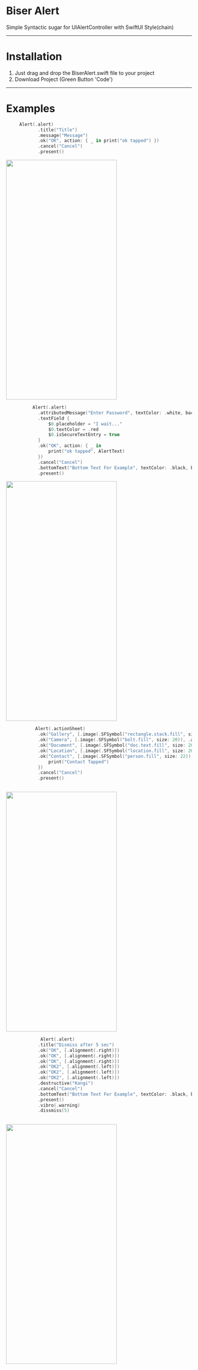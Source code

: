 # Biser Alert

Simple Syntactic sugar for UIAlertController with SwiftUI Style(chain)
 
____

# Installation

1. Just drag and drop the BiserAlert.swift file to your project
2. Download Project (Green Button 'Code')

____

# Examples


```swift
     Alert(.alert)
            .title("Title")
            .message("Message")
            .ok("OK", action: { _ in print("ok tapped") })
            .cancel("Cancel")
            .present()
```
<img src="https://github.com/dimabiserov/Alert/blob/master/BiserAlert/Assets.xcassets/scr5.jpg" width="300" height="650">


```swift
          Alert(.alert)
            .attributedMessage("Enter Password", textColor: .white, backgroundColor: .black, font: UIFont.systemFont(ofSize: 20, weight: .medium))
            .textField {
                $0.placeholder = "I wait..."
                $0.textColor = .red
                $0.isSecureTextEntry = true
            }
            .ok("OK", action: { _ in
                print("ok tapped", AlertText)
            })
            .cancel("Cancel")
            .bottomText("Bottom Text For Example", textColor: .black, backgroundColor: .clear)
            .present()
```
<img src="https://github.com/dimabiserov/Alert/blob/master/BiserAlert/Assets.xcassets/scr2.jpg" width="300" height="650">

    
```swift
           Alert(.actionSheet)
            .ok("Gallery", [.image(.SFSymbol("rectangle.stack.fill", size: 18)), .alignment(.left), .titleColor(.black), .imageColor(.systemBlue)])
            .ok("Camera", [.image(.SFSymbol("bolt.fill", size: 20)), .alignment(.left), .titleColor(.black), .imageColor(.systemBlue)])
            .ok("Document", [.image(.SFSymbol("doc.text.fill", size: 20)), .alignment(.left), .titleColor(.black), .imageColor(.systemBlue)])
            .ok("Location", [.image(.SFSymbol("location.fill", size: 20)), .alignment(.left), .titleColor(.black), .imageColor(.systemBlue)])
            .ok("Contact", [.image(.SFSymbol("person.fill", size: 22)), .alignment(.left), .titleColor(.black), .imageColor(.systemBlue)], action: { _ in
                print("Contact Tapped")
            })
            .cancel("Cancel")
            .present()
             
```

<img src="https://github.com/dimabiserov/Alert/blob/master/BiserAlert/Assets.xcassets/scr1.jpg" width="300" height="650">



```swift
             Alert(.alert)
            .title("Dismiss after 5 sec")
            .ok("OK", [.alignment(.right)])
            .ok("OK", [.alignment(.right)])
            .ok("OK", [.alignment(.right)])
            .ok("OK2", [.alignment(.left)])
            .ok("OK2", [.alignment(.left)])
            .ok("OK2", [.alignment(.left)])
            .destructive("Kangi")
            .cancel("Cancel")
            .bottomText("Bottom Text For Example", textColor: .black, backgroundColor: .red)
            .present()
            .vibro(.warning)
            .dissmiss(5)
             
```

<img src="https://github.com/dimabiserov/Alert/blob/master/BiserAlert/Assets.xcassets/scr4.jpg" width="300" height="650">


